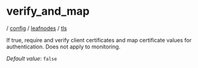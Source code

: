 # verify_and_map

/ [config](/reference/server-config/index.md) / [leafnodes](/reference/server-config/config/leafnodes/index.md) / [tls](/reference/server-config/config/leafnodes/tls/index.md) 

If true, require and verify client certificates and map certificate values for authentication. Does not apply to monitoring.

*Default value*: `false`
